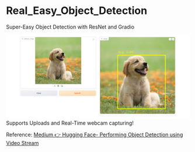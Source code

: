 # Real_Easy_Object_Detection
Super-Easy Object Detection with ResNet and Gradio

![Example](image.png)
Supports Uploads and Real-Time webcam capturing!

Reference: [Medium 👉 Hugging Face-  Performing Object Detection
using Video Stream]([http://example.com](https://levelup.gitconnected.com/huggingface-performing-object-detection-using-video-stream-dafcb0570a91)https://levelup.gitconnected.com/huggingface-performing-object-detection-using-video-stream-dafcb0570a91)
